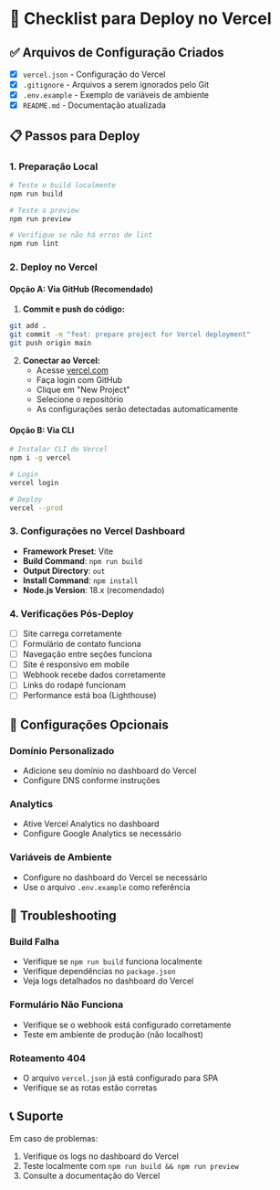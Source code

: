 # 🚀 Checklist para Deploy no Vercel

## ✅ Arquivos de Configuração Criados

- [x] `vercel.json` - Configuração do Vercel
- [x] `.gitignore` - Arquivos a serem ignorados pelo Git
- [x] `.env.example` - Exemplo de variáveis de ambiente
- [x] `README.md` - Documentação atualizada

## 📋 Passos para Deploy

### 1. Preparação Local

```bash
# Teste o build localmente
npm run build

# Teste o preview
npm run preview

# Verifique se não há erros de lint
npm run lint
```

### 2. Deploy no Vercel

#### Opção A: Via GitHub (Recomendado)

1. **Commit e push do código:**
```bash
git add .
git commit -m "feat: prepare project for Vercel deployment"
git push origin main
```

2. **Conectar ao Vercel:**
   - Acesse [vercel.com](https://vercel.com)
   - Faça login com GitHub
   - Clique em "New Project"
   - Selecione o repositório
   - As configurações serão detectadas automaticamente

#### Opção B: Via CLI

```bash
# Instalar CLI do Vercel
npm i -g vercel

# Login
vercel login

# Deploy
vercel --prod
```

### 3. Configurações no Vercel Dashboard

- **Framework Preset**: Vite
- **Build Command**: `npm run build`
- **Output Directory**: `out`
- **Install Command**: `npm install`
- **Node.js Version**: 18.x (recomendado)

### 4. Verificações Pós-Deploy

- [ ] Site carrega corretamente
- [ ] Formulário de contato funciona
- [ ] Navegação entre seções funciona
- [ ] Site é responsivo em mobile
- [ ] Webhook recebe dados corretamente
- [ ] Links do rodapé funcionam
- [ ] Performance está boa (Lighthouse)

## 🔧 Configurações Opcionais

### Domínio Personalizado
- Adicione seu domínio no dashboard do Vercel
- Configure DNS conforme instruções

### Analytics
- Ative Vercel Analytics no dashboard
- Configure Google Analytics se necessário

### Variáveis de Ambiente
- Configure no dashboard do Vercel se necessário
- Use o arquivo `.env.example` como referência

## 🐛 Troubleshooting

### Build Falha
- Verifique se `npm run build` funciona localmente
- Verifique dependências no `package.json`
- Veja logs detalhados no dashboard do Vercel

### Formulário Não Funciona
- Verifique se o webhook está configurado corretamente
- Teste em ambiente de produção (não localhost)

### Roteamento 404
- O arquivo `vercel.json` já está configurado para SPA
- Verifique se as rotas estão corretas

## 📞 Suporte

Em caso de problemas:
1. Verifique os logs no dashboard do Vercel
2. Teste localmente com `npm run build && npm run preview`
3. Consulte a documentação do Vercel
